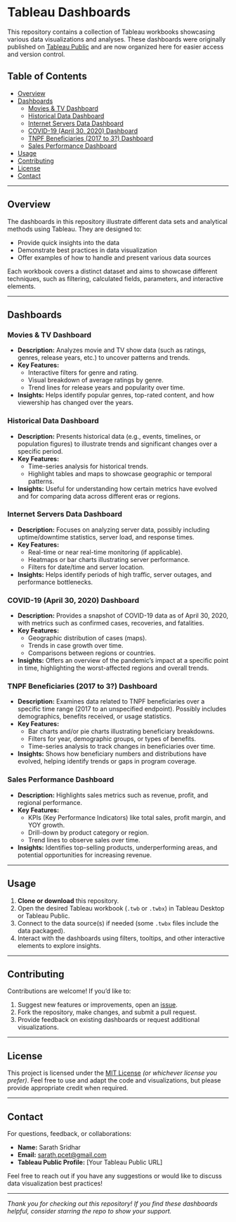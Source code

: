 # Tableau Dashboards

This repository contains a collection of Tableau workbooks showcasing various data visualizations and analyses. These dashboards were originally published on [Tableau Public](https://public.tableau.com/) and are now organized here for easier access and version control.

## Table of Contents
- [Overview](#overview)
- [Dashboards](#dashboards)
  - [Movies & TV Dashboard](#movies--tv-dashboard)
  - [Historical Data Dashboard](#historical-data-dashboard)
  - [Internet Servers Data Dashboard](#internet-servers-data-dashboard)
  - [COVID-19 (April 30, 2020) Dashboard](#covid-19-april-30-2020-dashboard)
  - [TNPF Beneficiaries (2017 to 3?) Dashboard](#tnpf-beneficiaries-2017-to-3-dashboard)
  - [Sales Performance Dashboard](#sales-performance-dashboard)
- [Usage](#usage)
- [Contributing](#contributing)
- [License](#license)
- [Contact](#contact)

---

## Overview
The dashboards in this repository illustrate different data sets and analytical methods using Tableau. They are designed to:
- Provide quick insights into the data
- Demonstrate best practices in data visualization
- Offer examples of how to handle and present various data sources

Each workbook covers a distinct dataset and aims to showcase different techniques, such as filtering, calculated fields, parameters, and interactive elements.

---

## Dashboards

### Movies & TV Dashboard
- **Description:** Analyzes movie and TV show data (such as ratings, genres, release years, etc.) to uncover patterns and trends.
- **Key Features:**
  - Interactive filters for genre and rating.
  - Visual breakdown of average ratings by genre.
  - Trend lines for release years and popularity over time.
- **Insights:** Helps identify popular genres, top-rated content, and how viewership has changed over the years.

### Historical Data Dashboard
- **Description:** Presents historical data (e.g., events, timelines, or population figures) to illustrate trends and significant changes over a specific period.
- **Key Features:**
  - Time-series analysis for historical trends.
  - Highlight tables and maps to showcase geographic or temporal patterns.
- **Insights:** Useful for understanding how certain metrics have evolved and for comparing data across different eras or regions.

### Internet Servers Data Dashboard
- **Description:** Focuses on analyzing server data, possibly including uptime/downtime statistics, server load, and response times.
- **Key Features:**
  - Real-time or near real-time monitoring (if applicable).
  - Heatmaps or bar charts illustrating server performance.
  - Filters for date/time and server location.
- **Insights:** Helps identify periods of high traffic, server outages, and performance bottlenecks.

### COVID-19 (April 30, 2020) Dashboard
- **Description:** Provides a snapshot of COVID-19 data as of April 30, 2020, with metrics such as confirmed cases, recoveries, and fatalities.
- **Key Features:**
  - Geographic distribution of cases (maps).
  - Trends in case growth over time.
  - Comparisons between regions or countries.
- **Insights:** Offers an overview of the pandemic’s impact at a specific point in time, highlighting the worst-affected regions and overall trends.

### TNPF Beneficiaries (2017 to 3?) Dashboard
- **Description:** Examines data related to TNPF beneficiaries over a specific time range (2017 to an unspecified endpoint). Possibly includes demographics, benefits received, or usage statistics.
- **Key Features:**
  - Bar charts and/or pie charts illustrating beneficiary breakdowns.
  - Filters for year, demographic groups, or types of benefits.
  - Time-series analysis to track changes in beneficiaries over time.
- **Insights:** Shows how beneficiary numbers and distributions have evolved, helping identify trends or gaps in program coverage.

### Sales Performance Dashboard
- **Description:** Highlights sales metrics such as revenue, profit, and regional performance.
- **Key Features:**
  - KPIs (Key Performance Indicators) like total sales, profit margin, and YOY growth.
  - Drill-down by product category or region.
  - Trend lines to observe sales over time.
- **Insights:** Identifies top-selling products, underperforming areas, and potential opportunities for increasing revenue.

---

## Usage
1. **Clone or download** this repository.
2. Open the desired Tableau workbook (`.twb` or `.twbx`) in Tableau Desktop or Tableau Public.
3. Connect to the data source(s) if needed (some `.twbx` files include the data packaged).
4. Interact with the dashboards using filters, tooltips, and other interactive elements to explore insights.

---

## Contributing
Contributions are welcome! If you’d like to:
1. Suggest new features or improvements, open an [issue](../../issues).
2. Fork the repository, make changes, and submit a pull request.
3. Provide feedback on existing dashboards or request additional visualizations.

---

## License
This project is licensed under the [MIT License](LICENSE.md) *(or whichever license you prefer)*. Feel free to use and adapt the code and visualizations, but please provide appropriate credit when required.

---

## Contact
For questions, feedback, or collaborations:
- **Name:** Sarath Sridhar
- **Email:** sarath.pcet@gmail.com
- **Tableau Public Profile:** [Your Tableau Public URL]

Feel free to reach out if you have any suggestions or would like to discuss data visualization best practices!

---

*Thank you for checking out this repository! If you find these dashboards helpful, consider starring the repo to show your support.*

